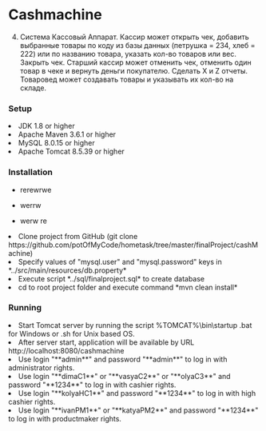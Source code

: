 Cashmachine
==========================
4. Система Кассовый Аппарат. Кассир может открыть чек, добавить
выбранные товары по коду из базы данных (петрушка = 234, хлеб = 222) или
по названию товара, указать кол-во товаров или вес. Закрыть чек. Старший
кассир может отменить чек, отменить один товар в чеке и вернуть деньги
покупателю. Сделать X и Z отчеты. Товаровед может создавать товары и
указывать их кол-во на складе.
### Setup
<li>
     JDK 1.8 or higher
<li>
     Apache Maven 3.6.1 or higher
<li>
     MySQL 8.0.15 or higher
<li>
     Apache Tomcat 8.5.39 or higher
    
### Installation
* rerewrwe
- werrw 
+ werw re
<li>
     Clone project from GitHub (git clone https://github.com/potOfMyCode/hometask/tree/master/finalProject/cashMachine)
<li>
     Specify values of "mysql.user" and "mysql.password" keys in *../src/main/resources/db.property*
<li>
     Execute script *../sql/finalproject.sql* to create database
<li>
     cd to root project folder and execute command *mvn clean install*
    
### Running
<li>
    Start Tomcat server by running the script %TOMCAT%\bin\startup .bat for Windows or .sh for Unix based OS.
<li>
    After server start, application will be available by URL http://localhost:8080/cashmachine  
<li>
    Use login "**admin**" and password "**admin**" to log in with administrator rights.
<li>
    Use login "**dimaC1**" or "**vasyaC2**" or "**olyaC3**" and password "**1234**" to log in with cashier rights.
<li>
    Use login "**kolyaHC1**" and password "**1234**" to log in with high cashier rights.
<li>
    Use login "**ivanPM1**" or "**katyaPM2**" and password "**1234**" to log in with productmaker rights.</li>

